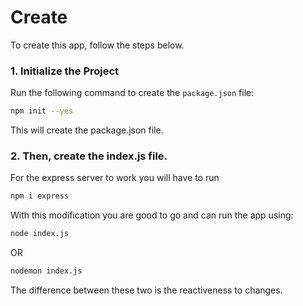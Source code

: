 # Create

To create this app, follow the steps below.

### 1. Initialize the Project
Run the following command to create the `package.json` file:

```bash
npm init --yes
```

This will create the package.json file.

### 2. Then, create the index.js file.

For the express server to work you will have to run 

```bash
npm i express
```

With this modification you are good to go and can run the app using:

```bash
node index.js 
```

OR 

```bash
nodemon index.js
```
The difference between these two is the reactiveness to changes.
